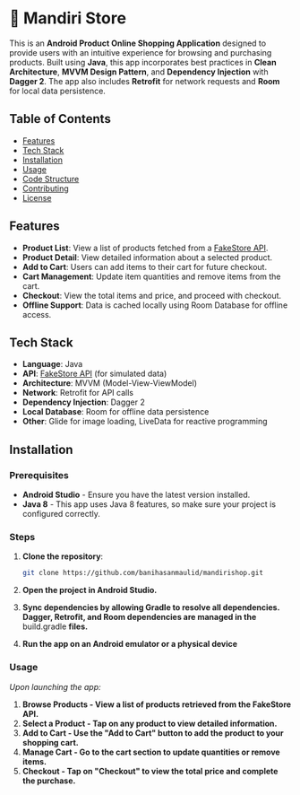 # 👜 Mandiri Store

This is an **Android Product Online Shopping Application** designed to provide users with an intuitive experience for browsing and purchasing products. Built using **Java**, this app incorporates best practices in **Clean Architecture**, **MVVM Design Pattern**, and **Dependency Injection** with **Dagger 2**. The app also includes **Retrofit** for network requests and **Room** for local data persistence.

## Table of Contents

- [Features](#features)
- [Tech Stack](#tech-stack)
- [Installation](#installation)
- [Usage](#usage)
- [Code Structure](#code-structure)
- [Contributing](#contributing)
- [License](#license)

## Features

- **Product List**: View a list of products fetched from a [FakeStore API](https://fakestoreapi.com).
- **Product Detail**: View detailed information about a selected product.
- **Add to Cart**: Users can add items to their cart for future checkout.
- **Cart Management**: Update item quantities and remove items from the cart.
- **Checkout**: View the total items and price, and proceed with checkout.
- **Offline Support**: Data is cached locally using Room Database for offline access.

## Tech Stack

- **Language**: Java
- **API**: [FakeStore API](https://fakestoreapi.com) (for simulated data)
- **Architecture**: MVVM (Model-View-ViewModel)
- **Network**: Retrofit for API calls
- **Dependency Injection**: Dagger 2
- **Local Database**: Room for offline data persistence
- **Other**: Glide for image loading, LiveData for reactive programming

## Installation

### Prerequisites

- **Android Studio** - Ensure you have the latest version installed.
- **Java 8** - This app uses Java 8 features, so make sure your project is configured correctly.

### Steps

1. **Clone the repository**:

   ```bash
   git clone https://github.com/banihasanmaulid/mandirishop.git

2. **Open the project in Android Studio.**
3. **Sync dependencies by allowing Gradle to resolve all dependencies. Dagger, Retrofit, and Room dependencies are managed in the** build.gradle **files.**
4. **Run the app on an Android emulator or a physical device**

### Usage

*Upon launching the app:*
1. **Browse Products - View a list of products retrieved from the FakeStore API.**
2. **Select a Product - Tap on any product to view detailed information.**
3. **Add to Cart - Use the "Add to Cart" button to add the product to your shopping cart.**
4. **Manage Cart - Go to the cart section to update quantities or remove items.**
5. **Checkout - Tap on "Checkout" to view the total price and complete the purchase.**







